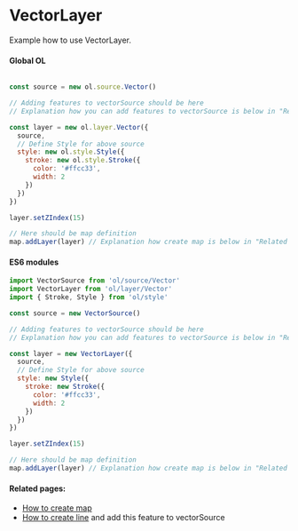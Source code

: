 # VectorLayer

Example how to use VectorLayer.

<!-- tabs:start -->

#### **Global OL**

```js

const source = new ol.source.Vector()

// Adding features to vectorSource should be here
// Explanation how you can add features to vectorSource is below in "Related pages"

const layer = new ol.layer.Vector({
  source,
  // Define Style for above source 
  style: new ol.style.Style({
    stroke: new ol.style.Stroke({
      color: '#ffcc33',
      width: 2
    })
  })
})

layer.setZIndex(15)

// Here should be map definition
map.addLayer(layer) // Explanation how create map is below in "Related pages"
```

#### **ES6 modules**

```js
import VectorSource from 'ol/source/Vector'
import VectorLayer from 'ol/layer/Vector'
import { Stroke, Style } from 'ol/style'

const source = new VectorSource()

// Adding features to vectorSource should be here
// Explanation how you can add features to vectorSource is below in "Related pages"

const layer = new VectorLayer({
  source,
  // Define Style for above source 
  style: new Style({
    stroke: new Stroke({
      color: '#ffcc33',
      width: 2
    })
  })
})

layer.setZIndex(15)

// Here should be map definition
map.addLayer(layer) // Explanation how create map is below in "Related pages"
```

<!-- tabs:end -->

#### Related pages:
* [How to create map](beginner/first-run.md)
* [How to create line](features/line.md) and add this feature to vectorSource
